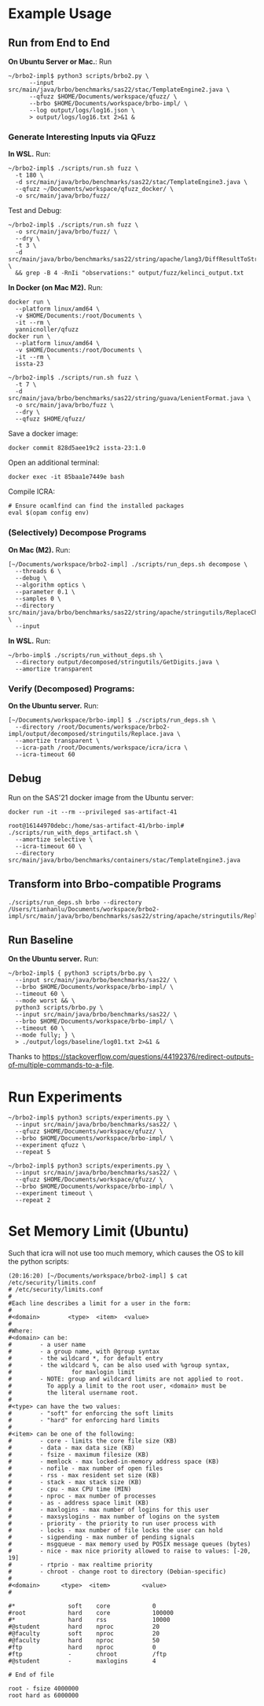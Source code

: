 # Example Usage

## Run from End to End

**On Ubuntu Server or Mac.**: Run

```shell
~/brbo2-impl$ python3 scripts/brbo2.py \
      --input src/main/java/brbo/benchmarks/sas22/stac/TemplateEngine2.java \
      --qfuzz $HOME/Documents/workspace/qfuzz/ \
      --brbo $HOME/Documents/workspace/brbo-impl/ \
      --log output/logs/log16.json \
      > output/logs/log16.txt 2>&1 &
```

### Generate Interesting Inputs via QFuzz

**In WSL.** Run:
```shell
~/brbo2-impl$ ./scripts/run.sh fuzz \
  -t 180 \
  -d src/main/java/brbo/benchmarks/sas22/stac/TemplateEngine3.java \
  --qfuzz ~/Documents/workspace/qfuzz_docker/ \
  -o src/main/java/brbo/fuzz/
```

Test and Debug:
```shell
~/brbo2-impl$ ./scripts/run.sh fuzz \
  -o src/main/java/brbo/fuzz/ \
  --dry \
  -t 3 \
  -d src/main/java/brbo/benchmarks/sas22/string/apache/lang3/DiffResultToString.java \
  && grep -B 4 -RnIi "observations:" output/fuzz/kelinci_output.txt
```

**In Docker (on Mac M2).** Run:
```shell
docker run \
  --platform linux/amd64 \ 
  -v $HOME/Documents:/root/Documents \
  -it --rm \
  yannicnoller/qfuzz
docker run \
  --platform linux/amd64 \
  -v $HOME/Documents:/root/Documents \
  -it --rm \
  issta-23

~/brbo2-impl$ ./scripts/run.sh fuzz \
  -t 7 \
  -d src/main/java/brbo/benchmarks/sas22/string/guava/LenientFormat.java \
  -o src/main/java/brbo/fuzz \
  --dry \ 
  --qfuzz $HOME/qfuzz/
```

Save a docker image:
```shell
docker commit 828d5aee19c2 issta-23:1.0 
```

Open an additional terminal:
```shell
docker exec -it 85baa1e7449e bash
```

Compile ICRA:
```shell
# Ensure ocamlfind can find the installed packages
eval $(opam config env)
```

### (Selectively) Decompose Programs

**On Mac (M2).** Run:
```shell
[~/Documents/workspace/brbo2-impl] ./scripts/run_deps.sh decompose \
  --threads 6 \
  --debug \
  --algorithm optics \
  --parameter 0.1 \
  --samples 0 \
  --directory src/main/java/brbo/benchmarks/sas22/string/apache/stringutils/ReplaceChars.java \
  --input
```

**In WSL.** Run:
```shell
~/brbo-impl$ ./scripts/run_without_deps.sh \
  --directory output/decomposed/stringutils/GetDigits.java \
  --amortize transparent
```

### Verify (Decomposed) Programs:

**On the Ubuntu server.** Run:
```shell
[~/Documents/workspace/brbo-impl] $ ./scripts/run_deps.sh \
  --directory /root/Documents/workspace/brbo2-impl/output/decomposed/stringutils/Replace.java \
  --amortize transparent \
  --icra-path /root/Documents/workspace/icra/icra \
  --icra-timeout 60
```

## Debug

Run on the SAS'21 docker image from the Ubuntu server:
```shell
docker run -it --rm --privileged sas-artifact-41

root@16144970debc:/home/sas-artifact-41/brbo-impl# ./scripts/run_with_deps_artifact.sh \
  --amortize selective \
  --icra-timeout 60 \
  --directory src/main/java/brbo/benchmarks/containers/stac/TemplateEngine3.java
```

## Transform into Brbo-compatible Programs

```shell
./scripts/run_deps.sh brbo --directory /Users/tianhanlu/Documents/workspace/brbo2-impl/src/main/java/brbo/benchmarks/sas22/string/apache/stringutils/ReplaceChars.java 
```

## Run Baseline

**On the Ubuntu server.** Run:
```shell
~/brbo2-impl$ { python3 scripts/brbo.py \
  --input src/main/java/brbo/benchmarks/sas22/ \
  --brbo $HOME/Documents/workspace/brbo-impl/ \
  --timeout 60 \
  --mode worst && \
  python3 scripts/brbo.py \
  --input src/main/java/brbo/benchmarks/sas22/ \
  --brbo $HOME/Documents/workspace/brbo-impl/ \
  --timeout 60 \
  --mode fully; } \
  > ./output/logs/baseline/log01.txt 2>&1 &
```
Thanks to https://stackoverflow.com/questions/44192376/redirect-outputs-of-multiple-commands-to-a-file.

# Run Experiments

```shell
~/brbo2-impl$ python3 scripts/experiments.py \
  --input src/main/java/brbo/benchmarks/sas22/ \
  --qfuzz $HOME/Documents/workspace/qfuzz/ \
  --brbo $HOME/Documents/workspace/brbo-impl/ \
  --experiment qfuzz \
  --repeat 5
```

```shell
~/brbo2-impl$ python3 scripts/experiments.py \
  --input src/main/java/brbo/benchmarks/sas22/ \
  --qfuzz $HOME/Documents/workspace/qfuzz/ \
  --brbo $HOME/Documents/workspace/brbo-impl/ \
  --experiment timeout \
  --repeat 2
```

# Set Memory Limit (Ubuntu)

Such that icra will not use too much memory, which causes the OS to kill the python scripts:
```shell
(20:16:20) [~/Documents/workspace/brbo2-impl] $ cat /etc/security/limits.conf 
# /etc/security/limits.conf
#
#Each line describes a limit for a user in the form:
#
#<domain>        <type>  <item>  <value>
#
#Where:
#<domain> can be:
#        - a user name
#        - a group name, with @group syntax
#        - the wildcard *, for default entry
#        - the wildcard %, can be also used with %group syntax,
#                 for maxlogin limit
#        - NOTE: group and wildcard limits are not applied to root.
#          To apply a limit to the root user, <domain> must be
#          the literal username root.
#
#<type> can have the two values:
#        - "soft" for enforcing the soft limits
#        - "hard" for enforcing hard limits
#
#<item> can be one of the following:
#        - core - limits the core file size (KB)
#        - data - max data size (KB)
#        - fsize - maximum filesize (KB)
#        - memlock - max locked-in-memory address space (KB)
#        - nofile - max number of open files
#        - rss - max resident set size (KB)
#        - stack - max stack size (KB)
#        - cpu - max CPU time (MIN)
#        - nproc - max number of processes
#        - as - address space limit (KB)
#        - maxlogins - max number of logins for this user
#        - maxsyslogins - max number of logins on the system
#        - priority - the priority to run user process with
#        - locks - max number of file locks the user can hold
#        - sigpending - max number of pending signals
#        - msgqueue - max memory used by POSIX message queues (bytes)
#        - nice - max nice priority allowed to raise to values: [-20, 19]
#        - rtprio - max realtime priority
#        - chroot - change root to directory (Debian-specific)
#
#<domain>      <type>  <item>         <value>
#

#*               soft    core            0
#root            hard    core            100000
#*               hard    rss             10000
#@student        hard    nproc           20
#@faculty        soft    nproc           20
#@faculty        hard    nproc           50
#ftp             hard    nproc           0
#ftp             -       chroot          /ftp
#@student        -       maxlogins       4

# End of file

root - fsize 4000000
root hard as 6000000
```